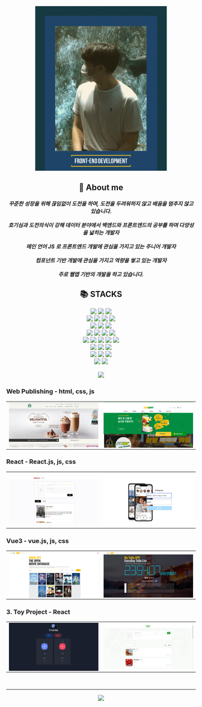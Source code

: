 <div align=center>
<img src="https://raw.githubusercontent.com/ohtaekwon/ohtaekwon/master/img/bg.gif" width="350" />
</div>

<div align=center><h2>👋 About me </h2></div>

<div align=center style:"background-color:d3d3d3" >
    <h5 >꾸준한 성장을 위해 끊임없이 도전을 하며, 도전을 두려워하지 않고 배움을 멈추지 않고 있습니다. <br/>
	<br/> 호기심과 도전의식이 강해 데이터 분야에서 백엔드와 프론트엔드의 공부를 하며 다양성을 넓히는 개발자 <br/>
	<br/> 메인 언어 JS 로 프론트엔드 개발에 관심을 가지고 있는 주니어 개발자 <br/>
	<br/> 컴포넌트 기반 개발에 관심을 가지고 역량을 쌓고 있는 개발자 <br/>
	<br/> 주로 웹앱 기반의 개발을 하고 있습니다.<br/>
    </h5></div>


<div align=center><h2>📚 STACKS</h2></div>

<div align=center> 
  <img src="https://img.shields.io/badge/java-007396?style=for-the-badge&logo=java&logoColor=white"> 
  <img src="https://img.shields.io/badge/python-3776AB?style=for-the-badge&logo=python&logoColor=white" > 
 <img src="https://img.shields.io/badge/javascript-F7DF1E?style=for-the-badge&logo=javascript&logoColor=black"> 
  <br/>
  <img src="https://img.shields.io/badge/html5-E34F26?style=for-the-badge&logo=html5&logoColor=white"> 
  <img src="https://img.shields.io/badge/css-1572B6?style=for-the-badge&logo=css3&logoColor=white"> 
  <img src="https://img.shields.io/badge/jquery-0769AD?style=for-the-badge&logo=jquery&logoColor=white">
  <img src="https://img.shields.io/badge/-TypeScript-007ACC?style=for-the-badge&logo=typescript&logoColor=white"/>
  <br/>
  <img src="https://img.shields.io/badge/oracle-F80000?style=for-the-badge&logo=oracle&logoColor=white"> 
  <img src="https://img.shields.io/badge/mysql-4479A1?style=for-the-badge&logo=mysql&logoColor=white"> 
  <img src="https://img.shields.io/badge/firebase-FFCA28?style=for-the-badge&logo=firebase&logoColor=white">
  <br/>
  <img src="https://img.shields.io/badge/-React-222222?style=for-the-badge&logo=react"> 
  <img src="https://img.shields.io/badge/vue.js-4FC08D?style=for-the-badge&logo=vue.js&logoColor=white"> 
  <img src="https://img.shields.io/badge/node.js-339933?style=for-the-badge&logo=Node.js&logoColor=white">
  <img src="https://img.shields.io/badge/bootstrap-7952B3?style=for-the-badge&logo=bootstrap&logoColor=white">
  <br/>
  <img src="https://img.shields.io/badge/spring-6DB33F?style=for-the-badge&logo=spring&logoColor=white"> 
  <img src="https://img.shields.io/badge/express-000000?style=for-the-badge&logo=express&logoColor=white">
  <img src="https://img.shields.io/badge/django-092E20?style=for-the-badge&logo=django&logoColor=white">
  <img src="https://img.shields.io/badge/flask-000000?style=for-the-badge&logo=flask&logoColor=white">
  <img src="https://img.shields.io/badge/flutter-02569B?style=for-the-badge&logo=flutter&logoColor=white">
  <br/>
  <img src="https://img.shields.io/badge/linux-FCC624?style=for-the-badge&logo=linux&logoColor=black"> 
  <img src="https://img.shields.io/badge/amazonaws-232F3E?style=for-the-badge&logo=amazonaws&logoColor=white"> 
  <img src="https://img.shields.io/badge/apache tomcat-F8DC75?style=for-the-badge&logo=apachetomcat&logoColor=white">
  <br/>
  <img src="https://img.shields.io/badge/github-181717?style=for-the-badge&logo=github&logoColor=white">
  <img src="https://img.shields.io/badge/git-F05032?style=for-the-badge&logo=git&logoColor=white">
  <img src="https://img.shields.io/badge/fontawesome-339AF0?style=for-the-badge&logo=fontawesome&logoColor=white">
  <br/>
</div>



<div align=center>
    <img src="https://github-readme-stats.vercel.app/api?username=ohtaekwon&row=1&show_icons=true&theme=radical"/>
	<img src="https://github-readme-stats.vercel.app/api/top-langs/?username=ohtaekwon&row=1&show_icons=true&hide_border=true&title_color=004386&icon_color=004386&t&layout=compact"/>
    <br/>
    <br/>
    <img src="https://github-profile-trophy.vercel.app/?username=ohtaekwon&row=1"/>
</div>


<h3>Web Publishing - html, css, js</h2>
<table>
  <tbody>
    <tr>
      <td>
        <a href="https://github.com/ohtaekwon/starbucks" title="스타벅스 깃허브 🚀">
          <img align="center" src="https://raw.githubusercontent.com/ohtaekwon/starbucks/master/_assets/main_screenshot.jpg" width="550" alt-text="Frontend Roadmap" >
        </a>
      </td>
      <td>
        <a href="https://github.com/ohtaekwon/subway--publishing" title="서브웨이 깃허브">
          <img align="center" src="https://raw.githubusercontent.com/ohtaekwon/subway--publishing/master/image/main.png" width="550" alt-text="">
        </a>
      </td>
    </tr>
  </tbody>
</table>

<h3>React - React.js, js, css  </h2>
<table>
  <tbody>
    <tr>
      <td>
        <a href="https://github.com/ohtaekwon/React-MiniProject-Movie-App" title="React 기반 movie 리뷰 web 깃허브🚀">
          <img align="center" src="https://raw.githubusercontent.com/ohtaekwon/ohtaekwon/master/img/React-movie.png" width="550" alt-text="Frontend Roadmap" >
        </a>
      </td>
      <td>
        <a href="https://github.com/ohtaekwon/wanted-pre-onboarding-fe/tree/master" title="React 기반 인스타그램 깃허브 🚀">
          <img align="center" src="https://raw.githubusercontent.com/ohtaekwon/OHTK-Portfolio/master/images/instar_main_1.png" width="550" alt-text="Frontend Roadmap">
        </a>
      </td>	    
    </tr>
  </tbody>
</table>

<h3>Vue3 - vue.js, js, css </h2>
<table>
  <tbody>
    <tr>
      <td>
        <a href="https://github.com/ohtaekwon/VUE3-MOVIE-APP" title="VUE기반 MOVIE-APP 깃허브 🚀">
          <img align="center" src="https://raw.githubusercontent.com/ohtaekwon/OHTK-Portfolio/master/images/movie-app.png" width="550" alt-text="Frontend Roadmap" >
        </a>
      </td>
      <td>
        <a href="https://github.com/ohtaekwon/My-Todo-App" title="VUE기반 TODOAPP 깃허브">
          <img align="center" src="https://raw.githubusercontent.com/ohtaekwon/OHTK-Portfolio/master/images/My-TODO-APP-MAIN.png" width="550" alt-text="">
        </a>
      </td>
    </tr>
  </tbody>
</table>



<h3>3. Toy Project - React  </h2>
<table>
  <tbody>
    <tr>
      <td>
        <a href="https://github.com/ohtaekwon/React-Rock-Paper-Scissors-Game" title="React 기반 Mini Game 깃허브🚀">
          <img align="center" src="https://raw.githubusercontent.com/ohtaekwon/ohtaekwon/master/img/Dice.png" width="550" alt-text="Frontend Roadmap" >
        </a>
      </td>
      <td>
        <a href="https://github.com/ohtaekwon/React-Foodit" title="React 기반 Mini foodit 깃허브🚀">
          <img align="center" src="https://raw.githubusercontent.com/ohtaekwon/OHTK-Portfolio/master/images/foodit-main.png" width="550" alt-text="Frontend Roadmap" >
        </a>
      </td>
    </tr>
  </tbody>
</table>
<br/>

<!-- <b><em><a href="https://ohtaekwon.github.io/OHTK-Portfolio/">더 알아보기!</a></em></b> -->

---

<p align="center">
  <a href="https://github.com/ohtaekwon" title="GitHub OHTAEKWON">
    <img src="https://img.shields.io/github/followers/ohtaekwon?label=follow&style=social" alt-text="GitHub OHTAEKWON" height="30"/>
  </a>






